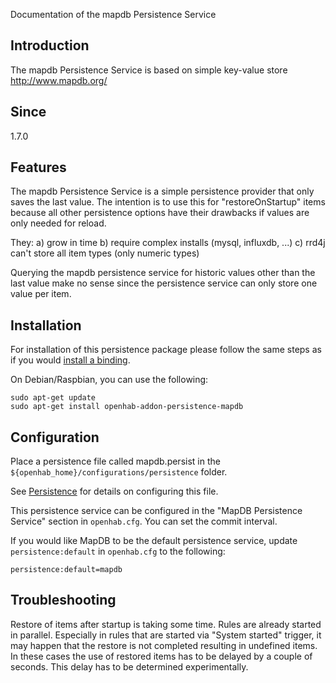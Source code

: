 Documentation of the mapdb Persistence Service

## Introduction

The mapdb Persistence Service is based on simple key-value store http://www.mapdb.org/

## Since 

1.7.0

## Features

The mapdb Persistence Service is a simple persistence provider that only saves the last value. The intention is to use this for "restoreOnStartup" items because all other persistence options have their drawbacks if values are only needed for reload.

They:
a) grow in time
b) require complex installs (mysql, influxdb, ...)
c) rrd4j can't store all item types (only numeric types)

Querying the mapdb persistence service for historic values other than the last value make no sense since the persistence service can only store one value per item.

## Installation

For installation of this persistence package please follow the same steps as if you would [install a binding](Bindings).

On Debian/Raspbian, you can use the following:

```
sudo apt-get update
sudo apt-get install openhab-addon-persistence-mapdb
```

## Configuration

Place a persistence file called mapdb.persist in the `${openhab_home}/configurations/persistence` folder.

See [Persistence](Persistence) for details on configuring this file.

This persistence service can be configured in the "MapDB Persistence Service" section in `openhab.cfg`.
You can set the commit interval.

If you would like MapDB to be the default persistence service, update `persistence:default` in `openhab.cfg` to the following:

```
persistence:default=mapdb
```

## Troubleshooting

Restore of items after startup is taking some time. Rules are already started in parallel. Especially in rules that are started via "System started" trigger, it may happen that the restore is not completed resulting in undefined items. In these cases the use of restored items has to be delayed by a couple of seconds. This delay has to be determined experimentally.